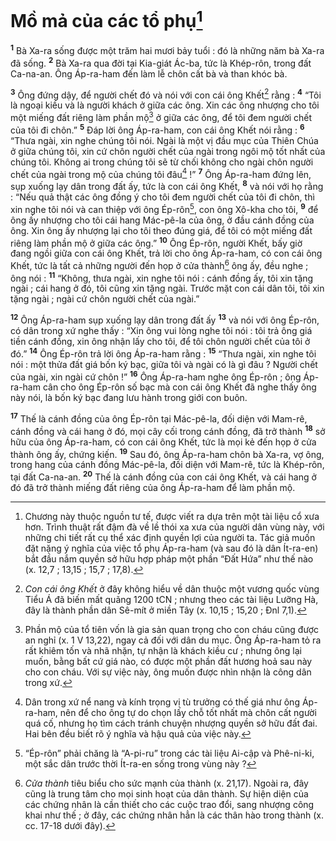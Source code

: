 # Mồ mả của các tổ phụ[^1]
<sup><b>1</b></sup> Bà Xa-ra sống được một trăm hai mươi bảy tuổi : đó là những năm bà Xa-ra đã sống. <sup><b>2</b></sup> Bà Xa-ra qua đời tại Kia-giát Ác-ba, tức là Khép-rôn, trong đất Ca-na-an. Ông Áp-ra-ham đến làm lễ chôn cất bà và than khóc bà.

<sup><b>3</b></sup> Ông đứng dậy, để người chết đó và nói với con cái ông Khết[^2] rằng : <sup><b>4</b></sup> “Tôi là ngoại kiều và là người khách ở giữa các ông. Xin các ông nhượng cho tôi một miếng đất riêng làm phần mộ[^3] ở giữa các ông, để tôi đem người chết của tôi đi chôn.” <sup><b>5</b></sup> Đáp lời ông Áp-ra-ham, con cái ông Khết nói rằng : <sup><b>6</b></sup> “Thưa ngài, xin nghe chúng tôi nói. Ngài là một vị đầu mục của Thiên Chúa ở giữa chúng tôi, xin cứ chôn người chết của ngài trong ngôi mộ tốt nhất của chúng tôi. Không ai trong chúng tôi sẽ từ chối không cho ngài chôn người chết của ngài trong mộ của chúng tôi đâu[^4] !” <sup><b>7</b></sup> Ông Áp-ra-ham đứng lên, sụp xuống lạy dân trong đất ấy, tức là con cái ông Khết, <sup><b>8</b></sup> và nói với họ rằng : “Nếu quả thật các ông đồng ý cho tôi đem người chết của tôi đi chôn, thì xin nghe tôi nói và can thiệp với ông Ép-rôn[^5], con ông Xô-kha cho tôi, <sup><b>9</b></sup> để ông ấy nhượng cho tôi cái hang Mác-pê-la của ông, ở đầu cánh đồng của ông. Xin ông ấy nhượng lại cho tôi theo đúng giá, để tôi có một miếng đất riêng làm phần mộ ở giữa các ông.” <sup><b>10</b></sup> Ông Ép-rôn, người Khết, bấy giờ đang ngồi giữa con cái ông Khết, trả lời cho ông Áp-ra-ham, có con cái ông Khết, tức là tất cả những người đến họp ở cửa thành[^6] ông ấy, đều nghe ; ông nói : <sup><b>11</b></sup> “Không, thưa ngài, xin nghe tôi nói : cánh đồng ấy, tôi xin tặng ngài ; cái hang ở đó, tôi cũng xin tặng ngài. Trước mặt con cái dân tôi, tôi xin tặng ngài ; ngài cứ chôn người chết của ngài.”

<sup><b>12</b></sup> Ông Áp-ra-ham sụp xuống lạy dân trong đất ấy <sup><b>13</b></sup> và nói với ông Ép-rôn, có dân trong xứ nghe thấy : “Xin ông vui lòng nghe tôi nói : tôi trả ông giá tiền cánh đồng, xin ông nhận lấy cho tôi, để tôi chôn người chết của tôi ở đó.” <sup><b>14</b></sup> Ông Ép-rôn trả lời ông Áp-ra-ham rằng : <sup><b>15</b></sup> “Thưa ngài, xin nghe tôi nói : một thửa đất giá bốn ký bạc, giữa tôi và ngài có là gì đâu ? Người chết của ngài, xin ngài cứ chôn !” <sup><b>16</b></sup> Ông Áp-ra-ham nghe ông Ép-rôn ; ông Áp-ra-ham cân cho ông Ép-rôn số bạc mà con cái ông Khết đã nghe thấy ông này nói, là bốn ký bạc đang lưu hành trong giới con buôn.

<sup><b>17</b></sup> Thế là cánh đồng của ông Ép-rôn tại Mác-pê-la, đối diện với Mam-rê, cánh đồng và cái hang ở đó, mọi cây cối trong cánh đồng, đã trở thành <sup><b>18</b></sup> sở hữu của ông Áp-ra-ham, có con cái ông Khết, tức là mọi kẻ đến họp ở cửa thành ông ấy, chứng kiến. <sup><b>19</b></sup> Sau đó, ông Áp-ra-ham chôn bà Xa-ra, vợ ông, trong hang của cánh đồng Mác-pê-la, đối diện với Mam-rê, tức là Khép-rôn, tại đất Ca-na-an. <sup><b>20</b></sup> Thế là cánh đồng của con cái ông Khết, và cái hang ở đó đã trở thành miếng đất riêng của ông Áp-ra-ham để làm phần mộ.

[^1]: Chương này thuộc nguồn tư tế, được viết ra dựa trên một tài liệu cổ xưa hơn. Trình thuật rất đậm đà về lề thói xa xưa của người dân vùng này, với những chi tiết rất cụ thể xác định quyền lợi của người ta. Tác giả muốn đặt nặng ý nghĩa của việc tổ phụ Áp-ra-ham (và sau đó là dân Ít-ra-en) bắt đầu nắm quyền sở hữu hợp pháp một phần “Đất Hứa” như thế nào (x. 12,7 ; 13,15 ; 15,7 ; 17,8).
[^2]: <i>Con cái ông Khết</i> ở đây không hiểu về dân thuộc một vương quốc vùng Tiểu Á đã biến mất quãng 1200 tCN ; nhưng theo các tài liệu Lưỡng Hà, đây là thành phần dân Sê-mít ở miền Tây (x. 10,15 ; 15,20 ; Đnl 7,1).
[^3]: Phần mộ của tổ tiên vốn là gia sản quan trọng cho con cháu cũng được an nghỉ (x. 1 V 13,22), ngay cả đối với dân du mục. Ông Áp-ra-ham tỏ ra rất khiêm tốn và nhã nhặn, tự nhận là khách kiều cư ; nhưng ông lại muốn, bằng bất cứ giá nào, có được một phần đất hương hoả sau này cho con cháu. Với sự việc này, ông muốn được nhìn nhận là công dân trong xứ.
[^4]: Dân trong xứ nể nang và kính trọng vị tù trưởng có thế giá như ông Áp-ra-ham, nên để cho ông tự do chọn lấy chỗ tốt nhất mà chôn cất người quá cố, nhưng họ tìm cách tránh chuyện nhượng quyền sở hữu đất đai. Hai bên đều biết rõ ý nghĩa và hậu quả của việc này.
[^5]: “Ép-rôn” phải chăng là “A-pi-ru” trong các tài liệu Ai-cập và Phê-ni-ki, một sắc dân trước thời Ít-ra-en sống trong vùng này ?
[^6]: <i>Cửa thành</i> tiêu biểu cho sức mạnh của thành (x. 21,17). Ngoài ra, đây cũng là trung tâm cho mọi sinh hoạt của dân thành. Sự hiện diện của các chứng nhân là cần thiết cho các cuộc trao đổi, sang nhượng công khai như thế ; ở đây, các chứng nhân hẳn là các thân hào trong thành (x. cc. 17-18 dưới đây).
